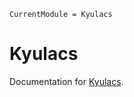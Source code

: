```@meta
CurrentModule = Kyulacs
```

# Kyulacs

Documentation for [Kyulacs](https://github.com/terasakisatoshi/Kyulacs.jl).

```@index
```

